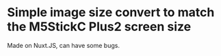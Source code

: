 # Simple image size convert to match the M5StickC Plus2 screen size
Made on Nuxt.JS, can have some bugs.


